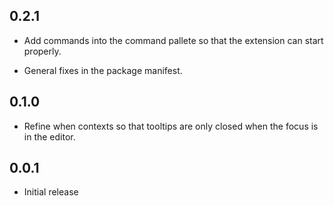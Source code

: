 ## 0.2.1

- Add commands into the command pallete so that the extension can start properly.

- General fixes in the package manifest.

## 0.1.0

- Refine when contexts so that tooltips are only closed when the focus is in the editor.

## 0.0.1

- Initial release